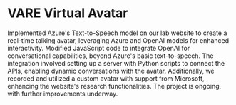 # VARE Virtual Avatar
 
Implemented Azure's Text-to-Speech model on our lab website to create a real-time talking avatar, leveraging Azure and OpenAI models for enhanced interactivity. Modified JavaScript code to integrate OpenAI for conversational capabilities, beyond Azure's basic text-to-speech. The integration involved setting up a server with Python scripts to connect the APIs, enabling dynamic conversations with the avatar. Additionally, we recorded and utilized a custom avatar with support from Microsoft, enhancing the website's research functionalities. The project is ongoing, with further improvements underway.
